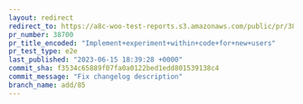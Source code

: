 ```yaml
---
layout: redirect
redirect_to: https://a8c-woo-test-reports.s3.amazonaws.com/public/pr/38700/e2e/index.html
pr_number: 38700
pr_title_encoded: "Implement+experiment+within+code+for+new+users"
pr_test_type: e2e
last_published: "2023-06-15 18:39:28 +0000"
commit_sha: f3534c65889f07fa0a0122bed1edd801539138c4
commit_message: "Fix changelog description"
branch_name: add/85
---
```

